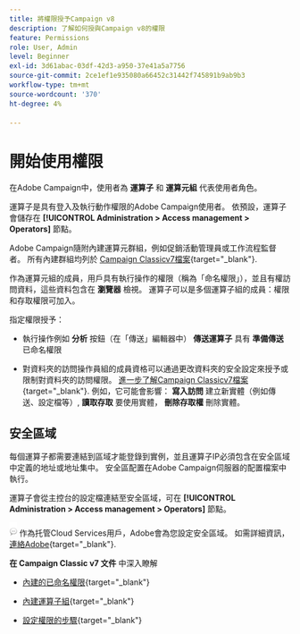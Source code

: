 ```yaml
---
title: 將權限授予Campaign v8
description: 了解如何授與Campaign v8的權限
feature: Permissions
role: User, Admin
level: Beginner
exl-id: 3d61abac-03df-42d3-a950-37e41a5a7756
source-git-commit: 2ce1ef1e935080a66452c31442f745891b9ab9b3
workflow-type: tm+mt
source-wordcount: '370'
ht-degree: 4%

---
```


# 開始使用權限

在Adobe Campaign中，使用者為 **運算子** 和 **運算元組** 代表使用者角色。

運算子是具有登入及執行動作權限的Adobe Campaign使用者。 依預設，運算子會儲存在 **[!UICONTROL Administration > Access management > Operators]** 節點。

Adobe Campaign隨附內建運算元群組，例如促銷活動管理員或工作流程監督者。 所有內建群組均列於 [Campaign Classicv7檔案](https://experienceleague.adobe.com/docs/campaign-classic/using/getting-started/permissions/access-management-groups.html?lang=en#default-groups){target="_blank"}.

作為運算元組的成員，用戶具有執行操作的權限（稱為「命名權限」），並且有權訪問資料，這些資料包含在 **瀏覽器** 檢視。 運算子可以是多個運算子組的成員：權限和存取權限可加入。

指定權限授予：

* 執行操作例如 **分析** 按鈕（在「傳送」編輯器中） **傳送運算子** 具有 **準備傳送** 已命名權限

* 對資料夾的訪問操作員組的成員資格可以通過更改資料夾的安全設定來授予或限制對資料夾的訪問權限。 [進一步了解Campaign Classicv7檔案](https://experienceleague.adobe.com/docs/campaign-classic/using/getting-started/permissions/access-management-folders.html?lang=en#permissions-on-a-folder){target="_blank"}. 例如，它可能會影響： **寫入訪問** 建立新實體（例如傳送、設定檔等）, **讀取存取** 要使用實體， **刪除存取權** 刪除實體。

## 安全區域

每個運算子都需要連結到區域才能登錄到實例，並且運算子IP必須包含在安全區域中定義的地址或地址集中。 安全區配置在Adobe Campaign伺服器的配置檔案中執行。

運算子會從主控台的設定檔連結至安全區域，可在 **[!UICONTROL Administration > Access management > Operators]** 節點。

![](../assets/do-not-localize/speech.png)  作為托管Cloud Services用戶，Adobe會為您設定安全區域。 如需詳細資訊， [連絡Adobe](https://helpx.adobe.com/tw/enterprise/admin-guide.html/enterprise/using/support-for-experience-cloud.ug.html){target="_blank"}.

**在 Campaign Classic v7 文件** 中深入瞭解

* [內建的已命名權限](https://experienceleague.adobe.com/docs/campaign-classic/using/getting-started/permissions/access-management-named-rights.html){target="_blank"}

* [內建運算子組](https://experienceleague.adobe.com/docs/campaign-classic/using/getting-started/permissions/access-management-groups.html?lang=en#default-groups){target="_blank"}

* [設定權限的步驟](https://experienceleague.adobe.com/docs/campaign-classic/using/getting-started/permissions/access-management.html){target="_blank"}
